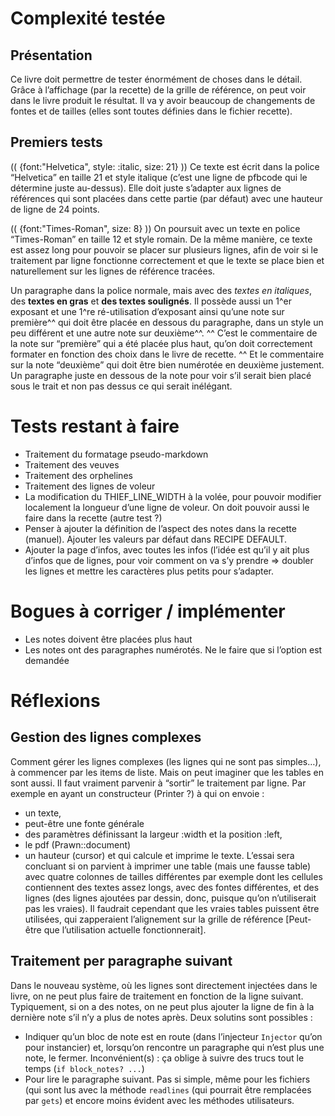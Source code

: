 # Complexité testée

## Présentation
Ce livre doit permettre de tester énormément de choses dans le détail. Grâce à l’affichage (par la recette) de la grille de référence, on peut voir dans le livre produit le résultat. Il va y avoir beaucoup de changements de fontes et de tailles (elles sont toutes définies dans le fichier recette).

## Premiers tests
(( {font:"Helvetica", style: :italic, size: 21} ))
Ce texte est écrit dans la police “Helvetica” en taille 21 et style italique (c’est une ligne de pfbcode qui le détermine juste au-dessus). Elle doit juste s’adapter aux lignes de références qui sont placées dans cette partie (par défaut) avec une hauteur de ligne de 24 points.

(( {font:"Times-Roman", size: 8} ))
On poursuit avec un texte en police “Times-Roman” en taille 12 et style romain. De la même manière, ce texte est assez long pour pouvoir se placer sur plusieurs lignes, afin de voir si le traitement par ligne fonctionne correctement et que le texte se place bien et naturellement sur les lignes de référence tracées.

Un paragraphe dans la police normale, mais avec des *textes en italiques*, des **textes en gras** et __des textes soulignés__. Il possède aussi un 1^er exposant et une 1^re ré-utilisation d’exposant ainsi qu’une note sur première^^ qui doit être placée en dessous du paragraphe, dans un style un peu différent et une autre note sur deuxième^^.
^^ C’est le commentaire de la note sur “première” qui a été placée plus haut, qu’on doit correctement formater en fonction des choix dans le livre de recette.
^^ Et le commentaire sur la note “deuxième” qui doit être bien numérotée en deuxième justement.
Un paragraphe juste en dessous de la note pour voir s’il serait bien placé sous le trait et non pas dessus ce qui serait inélégant.

# Tests restant à faire

* Traitement du formatage pseudo-markdown
* Traitement des veuves
* Traitement des orphelines
* Traitement des lignes de voleur
* La modification du THIEF_LINE_WIDTH à la volée, pour pouvoir modifier localement la longueur d’une ligne de voleur. On doit pouvoir aussi le faire dans la recette (autre test ?)
* Penser à ajouter la définition de l’aspect des notes dans la recette (manuel). Ajouter les valeurs par défaut dans RECIPE DEFAULT.
* Ajouter la page d’infos, avec toutes les infos (l’idée est qu’il y ait plus d’infos que de lignes, pour voir comment on va s’y prendre => doubler les lignes et mettre les caractères plus petits pour s’adapter.

# Bogues à corriger / implémenter

* Les notes doivent être placées plus haut
* Les notes ont des paragraphes numérotés. Ne le faire que si l’option est demandée

# Réflexions
## Gestion des lignes complexes
Comment gérer les lignes complexes (les lignes qui ne sont pas simples…), à commencer par les items de liste. Mais on peut imaginer que les tables en sont aussi. Il faut vraiment parvenir à “sortir” le traitement par ligne. Par exemple en ayant un constructeur (Printer ?) à qui on envoie :
* un texte,
* peut-être une fonte générale
* des paramètres définissant la largeur :width et la position :left,
* le pdf (Prawn::document)
* un hauteur (cursor)
et qui calcule et imprime le texte. L’essai sera concluant si on parvient à imprimer une table (mais une fausse table) avec quatre colonnes de tailles différentes par exemple dont les cellules contiennent des textes assez longs, avec des fontes différentes, et des lignes (des lignes ajoutées par dessin, donc, puisque qu’on n’utiliserait pas les vraies).
Il faudrait cependant que les vraies tables puissent être utilisées, qui zapperaient l’alignement sur la grille de référence [Peut-être que l’utilisation actuelle fonctionnerait].

## Traitement per paragraphe suivant
Dans le nouveau système, où les lignes sont directement injectées dans le livre, on ne peut plus faire de traitement en fonction de la ligne suivant. Typiquement, si on a des notes, on ne peut plus ajouter la ligne de fin à la dernière note s’il n’y a plus de notes après.
Deux solutins sont possibles :
* Indiquer qu’un bloc de note est en route (dans l’injecteur `Injector` qu’on pour instancier) et, lorsqu’on rencontre un paragraphe qui n’est plus une note, le fermer. Inconvénient(s) : ça oblige à suivre des trucs tout le temps (`if block_notes? ...`)
* Pour lire le paragraphe suivant. Pas si simple, même pour les fichiers (qui sont lus avec la méthode `readlines` (qui pourrait être remplacées par `gets`) et encore moins évident avec les méthodes utilisateurs.
